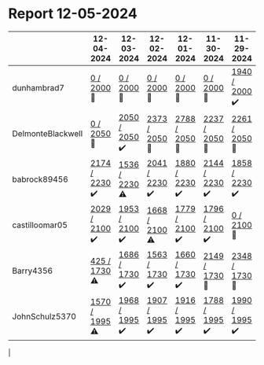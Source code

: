 # Report 12-05-2024
| | 12-04-2024 | 12-03-2024 | 12-02-2024 | 12-01-2024 | 11-30-2024 | 11-29-2024 | 11-28-2024 |
| --- | --- | --- | --- | --- | --- | --- | --- |
| dunhambrad7 | [0 / 2000](https://www.myfitnesspal.com/food/diary/dunhambrad7?date=2024-12-04) :no_entry_sign: | [0 / 2000](https://www.myfitnesspal.com/food/diary/dunhambrad7?date=2024-12-03) :no_entry_sign: | [0 / 2000](https://www.myfitnesspal.com/food/diary/dunhambrad7?date=2024-12-02) :no_entry_sign: | [0 / 2000](https://www.myfitnesspal.com/food/diary/dunhambrad7?date=2024-12-01) :no_entry_sign: | [0 / 2000](https://www.myfitnesspal.com/food/diary/dunhambrad7?date=2024-11-30) :no_entry_sign: | [1940 / 2000](https://www.myfitnesspal.com/food/diary/dunhambrad7?date=2024-11-29) :heavy_check_mark: | [2880 / 2000](https://www.myfitnesspal.com/food/diary/dunhambrad7?date=2024-11-28) :no_entry_sign: |
| DelmonteBlackwell | [0 / 2050](https://www.myfitnesspal.com/food/diary/DelmonteBlackwell?date=2024-12-04) :no_entry_sign: | [2050 / 2050](https://www.myfitnesspal.com/food/diary/DelmonteBlackwell?date=2024-12-03) :heavy_check_mark: | [2373 / 2050](https://www.myfitnesspal.com/food/diary/DelmonteBlackwell?date=2024-12-02) :no_entry_sign: | [2788 / 2050](https://www.myfitnesspal.com/food/diary/DelmonteBlackwell?date=2024-12-01) :no_entry_sign: | [2237 / 2050](https://www.myfitnesspal.com/food/diary/DelmonteBlackwell?date=2024-11-30) :no_entry_sign: | [2261 / 2050](https://www.myfitnesspal.com/food/diary/DelmonteBlackwell?date=2024-11-29) :no_entry_sign: | [2132 / 2050](https://www.myfitnesspal.com/food/diary/DelmonteBlackwell?date=2024-11-28) :no_entry_sign: |
| babrock89456 | [2174 / 2230](https://www.myfitnesspal.com/food/diary/babrock89456?date=2024-12-04) :heavy_check_mark: | [1536 / 2230](https://www.myfitnesspal.com/food/diary/babrock89456?date=2024-12-03) :warning: | [2041 / 2230](https://www.myfitnesspal.com/food/diary/babrock89456?date=2024-12-02) :heavy_check_mark: | [1880 / 2230](https://www.myfitnesspal.com/food/diary/babrock89456?date=2024-12-01) :heavy_check_mark: | [2144 / 2230](https://www.myfitnesspal.com/food/diary/babrock89456?date=2024-11-30) :heavy_check_mark: | [1858 / 2230](https://www.myfitnesspal.com/food/diary/babrock89456?date=2024-11-29) :heavy_check_mark: | [0 / 2230](https://www.myfitnesspal.com/food/diary/babrock89456?date=2024-11-28) :no_entry_sign: |
| castilloomar05 | [2029 / 2100](https://www.myfitnesspal.com/food/diary/castilloomar05?date=2024-12-04) :heavy_check_mark: | [1953 / 2100](https://www.myfitnesspal.com/food/diary/castilloomar05?date=2024-12-03) :heavy_check_mark: | [1668 / 2100](https://www.myfitnesspal.com/food/diary/castilloomar05?date=2024-12-02) :warning: | [1779 / 2100](https://www.myfitnesspal.com/food/diary/castilloomar05?date=2024-12-01) :heavy_check_mark: | [1796 / 2100](https://www.myfitnesspal.com/food/diary/castilloomar05?date=2024-11-30) :heavy_check_mark: | [0 / 2100](https://www.myfitnesspal.com/food/diary/castilloomar05?date=2024-11-29) :no_entry_sign: | [1895 / 2100](https://www.myfitnesspal.com/food/diary/castilloomar05?date=2024-11-28) :heavy_check_mark: |
| Barry4356 | [425 / 1730](https://www.myfitnesspal.com/food/diary/Barry4356?date=2024-12-04) :warning: | [1686 / 1730](https://www.myfitnesspal.com/food/diary/Barry4356?date=2024-12-03) :heavy_check_mark: | [1563 / 1730](https://www.myfitnesspal.com/food/diary/Barry4356?date=2024-12-02) :heavy_check_mark: | [1660 / 1730](https://www.myfitnesspal.com/food/diary/Barry4356?date=2024-12-01) :heavy_check_mark: | [2149 / 1730](https://www.myfitnesspal.com/food/diary/Barry4356?date=2024-11-30) :no_entry_sign: | [2348 / 1730](https://www.myfitnesspal.com/food/diary/Barry4356?date=2024-11-29) :no_entry_sign: | [2185 / 1730](https://www.myfitnesspal.com/food/diary/Barry4356?date=2024-11-28) :no_entry_sign: |
| JohnSchulz5370 | [1570 / 1995](https://www.myfitnesspal.com/food/diary/JohnSchulz5370?date=2024-12-04) :warning: | [1968 / 1995](https://www.myfitnesspal.com/food/diary/JohnSchulz5370?date=2024-12-03) :heavy_check_mark: | [1907 / 1995](https://www.myfitnesspal.com/food/diary/JohnSchulz5370?date=2024-12-02) :heavy_check_mark: | [1916 / 1995](https://www.myfitnesspal.com/food/diary/JohnSchulz5370?date=2024-12-01) :heavy_check_mark: | [1788 / 1995](https://www.myfitnesspal.com/food/diary/JohnSchulz5370?date=2024-11-30) :heavy_check_mark: | [1990 / 1995](https://www.myfitnesspal.com/food/diary/JohnSchulz5370?date=2024-11-29) :heavy_check_mark: | [1954 / 1995](https://www.myfitnesspal.com/food/diary/JohnSchulz5370?date=2024-11-28) :heavy_check_mark: |
|